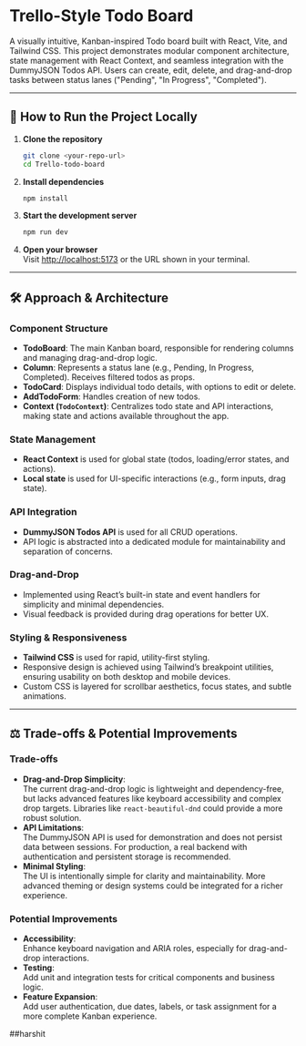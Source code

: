 # Trello-Style Todo Board

A visually intuitive, Kanban-inspired Todo board built with React, Vite, and Tailwind CSS. This project demonstrates modular component architecture, state management with React Context, and seamless integration with the DummyJSON Todos API. Users can create, edit, delete, and drag-and-drop tasks between status lanes ("Pending", "In Progress", "Completed").

---

## 🚀 How to Run the Project Locally

1. **Clone the repository**
   ```sh
   git clone <your-repo-url>
   cd Trello-todo-board
   ```

2. **Install dependencies**
   ```sh
   npm install
   ```

3. **Start the development server**
   ```sh
   npm run dev
   ```

4. **Open your browser**  
   Visit [http://localhost:5173](http://localhost:5173) or the URL shown in your terminal.

---

## 🛠️ Approach & Architecture

### Component Structure

- **TodoBoard**: The main Kanban board, responsible for rendering columns and managing drag-and-drop logic.
- **Column**: Represents a status lane (e.g., Pending, In Progress, Completed). Receives filtered todos as props.
- **TodoCard**: Displays individual todo details, with options to edit or delete.
- **AddTodoForm**: Handles creation of new todos.
- **Context (`TodoContext`)**: Centralizes todo state and API interactions, making state and actions available throughout the app.

### State Management

- **React Context** is used for global state (todos, loading/error states, and actions).
- **Local state** is used for UI-specific interactions (e.g., form inputs, drag state).

### API Integration

- **DummyJSON Todos API** is used for all CRUD operations.
- API logic is abstracted into a dedicated module for maintainability and separation of concerns.

### Drag-and-Drop

- Implemented using React’s built-in state and event handlers for simplicity and minimal dependencies.
- Visual feedback is provided during drag operations for better UX.

### Styling & Responsiveness

- **Tailwind CSS** is used for rapid, utility-first styling.
- Responsive design is achieved using Tailwind’s breakpoint utilities, ensuring usability on both desktop and mobile devices.
- Custom CSS is layered for scrollbar aesthetics, focus states, and subtle animations.

---

## ⚖️ Trade-offs & Potential Improvements

### Trade-offs

- **Drag-and-Drop Simplicity**:  
  The current drag-and-drop logic is lightweight and dependency-free, but lacks advanced features like keyboard accessibility and complex drop targets. Libraries like `react-beautiful-dnd` could provide a more robust solution.
- **API Limitations**:  
  The DummyJSON API is used for demonstration and does not persist data between sessions. For production, a real backend with authentication and persistent storage is recommended.
- **Minimal Styling**:  
  The UI is intentionally simple for clarity and maintainability. More advanced theming or design systems could be integrated for a richer experience.

### Potential Improvements

- **Accessibility**:  
  Enhance keyboard navigation and ARIA roles, especially for drag-and-drop interactions.
- **Testing**:  
  Add unit and integration tests for critical components and business logic.
- **Feature Expansion**:  
  Add user authentication, due dates, labels, or task assignment for a more complete Kanban experience.



##harshit
